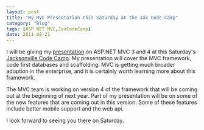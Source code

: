 ```yaml
---
layout: post
title: "My MVC Presentation this Saturday at the Jax Code Camp"
category: "Blog"
tags: [ASP.NET MVC,JaxCodeCamp]
date: 2011-08-21
---
```



I will be giving my [presentation](http://jaxcodecamp.com/Agenda.aspx/Sessions "Sessions") on ASP.NET MVC 3 and 4 at this Saturday's [Jacksonville Code Camp](http://www.jaxcodecamp.com "Jax Code Camp"). My presentation will cover the MVC framework, code first databases and scaffolding. MVC is getting much broader adoption in the enterprise, and it is certainly worth learning more about this framework.

The MVC team is working on version 4 of the framework that will be coming out at the beginning of next year. Part of my presentation will be on some of the new features that are coming out in this version. Some of these features include better mobile support and the web api.

I look forward to seeing you there on Saturday.